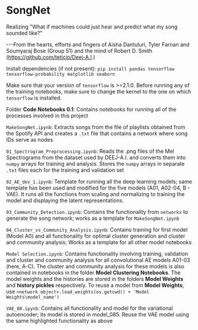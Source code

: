 # SongNet
Realizing "What if machines could just hear and predict what my song sounded like?"

---From the hearts, efforts and fingers of Aisha Dantuluri, Tyler Farnan and Soumyaraj Bose (Group 51) and the mind of Robert D. Smith (https://github.com/teticio/Deej-A.I.)

Install dependencies (if not present): `pip install pandas tensorflow tensorflow-probability matplotlib seaborn`

Make sure that your version of `tensorflow` is >=2.1.0. Before running any of the training notebooks, make sure to change the kernel to the one on which `tensorflow` is installed.

Folder **Code Notebooks 0.1**: Contains notebooks for running all of the processes involved in this project

`MakeSongNet.ipynb`: Extracts songs from the file of playlists obtained from the Spotify API and creates a `.txt` file that contains a network where song IDs serve as nodes

`01_Spectrogram_Preprocessing.ipynb`: Reads the .png files of the Mel Spectrograms from the dataset used by DEEJ-A.I. and converts them into `numpy` arrays for training and analysis. Stores the `numpy` arrays in separate `.txt` files each for the training and validation set

`02_AE_dev_1.ipynb`: Template for running all the deep learning models; same template has been used and modified for the five models (A01, A02-04, B - VAE). It runs all the functions from scaling and normalizing to training the model and displaying the latent representations.

`03_Community_Detection.ipynb`: Contains the functionality from `networkx` to generate the song network; works as a template for `MakeSongNet.ipynb`

`04_Cluster_vs_Community_Analysis.ipynb`: Contains training for first model (Model A0) and all functionality for optimal cluster generation and cluster and community analysis; Works as a template for all other model notebooks

`Model Selection.ipynb`: Contains functionality involving training, validation and cluster and community analysis for all convolutional AE models A01-03 (here, A-C). The cluster and community analysis for these models is also contained in notebooks in the folder **Model Clustering Notebooks**. The model weights and the histories are stored in the folders **Model Weights** and **history pickles** respectively. To reuse a model from **Model Weights**, use `<network object>.load_weights(os.getcwd() + 'Model Weights\model_name')`

`VAE_08.ipynb`: Contains all functionality and model for the variational autoencoder; its model is stored in model_085. Reuse the VAE model using the same highlighted functionality as above
